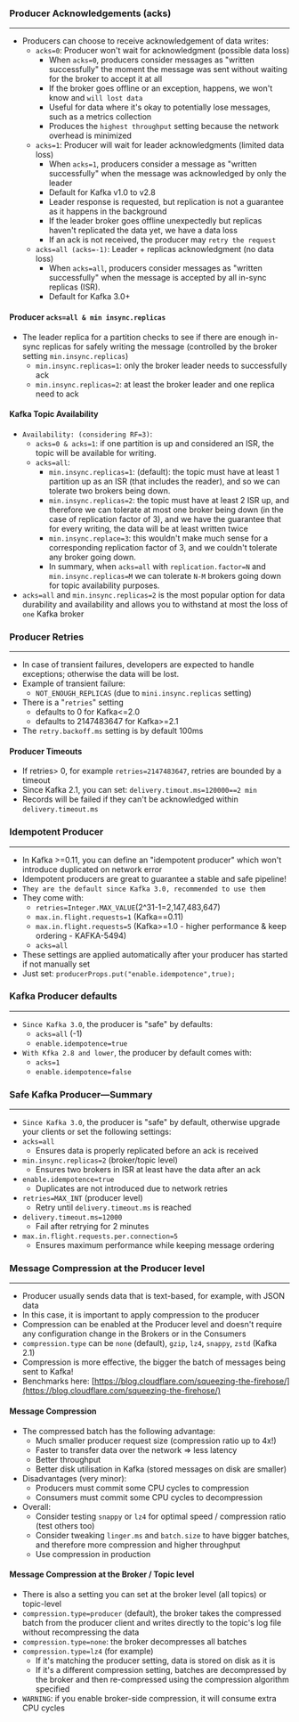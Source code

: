 ### Producer Acknowledgements (acks)

___

* Producers can choose to receive acknowledgement of data writes:
    * `acks=0`: Producer won't wait for acknowledgment (possible data loss)
        * When `acks=0`, producers consider messages as "written successfully" the moment the message was sent without
          waiting for the broker to accept it at all
        * If the broker goes offline or an exception, happens, we won't know and `will lost data`
        * Useful for data where it's okay to potentially lose messages, such as a metrics collection
        * Produces the `highest throughput` setting because the network overhead is minimized
    * `acks=1`: Producer will wait for leader acknowledgments (limited data loss)
        * When `acks=1`, producers consider a message as "written successfully"
          when the message was acknowledged by only the leader
        * Default for Kafka v1.0 to v2.8
        * Leader response is requested, but replication is not a guarantee as it happens in the background
        * If the leader broker goes offline unexpectedly but replicas haven't replicated the data yet, we have a data
          loss
        * If an ack is not received, the producer may `retry the request`
    * `acks=all (acks=-1)`: Leader + replicas acknowledgment (no data loss)
        * When `acks=all`, producers consider messages as "written successfully" when the message is accepted by all
          in-sync replicas (ISR).
        * Default for Kafka 3.0+

#### Producer `acks=all & min insync.replicas`

* The leader replica for a partition checks to see if there are enough in-sync replicas for safely writing the message
  (controlled by the broker setting `min.insync.replicas`)
    * `min.insync.replicas=1`: only the broker leader needs to successfully ack
    * `min.insync.replicas=2`: at least the broker leader and one replica need to ack

#### Kafka Topic Availability

* `Availability: (considering RF=3)`:
    * `acks=0 & acks=1`: if one partition is up and considered an ISR, the topic will be available for writing.
    * `acks=all`:
        * `min.insync.replicas=1`: (default): the topic must have at least 1 partition up as an ISR (that includes the
          reader), and so we can tolerate two brokers being down.
        * `min.insync.replicas=2`: the topic must have at least 2 ISR up, and therefore we can tolerate at most one
          broker being down (in the case of replication factor of 3),
          and we have the guarantee that for every writing, the data will be at least written twice
        * `min.insync.replace=3`: this wouldn't make much sense for a corresponding replication factor of 3, and we
          couldn't tolerate any broker going down.
        * In summary, when `acks=all` with `replication.factor=N` and `min.insync.replicas=M` we can tolerate `N-M`
          brokers going down for topic availability purposes.
* `acks=all` and `min.insync.replicas=2` is the most popular option for data durability and availability and allows you
  to withstand at most the loss of `one` Kafka broker

### Producer Retries

___

* In case of transient failures, developers are expected to handle exceptions; otherwise the data will be lost.
* Example of transient failure:
    * `NOT_ENOUGH_REPLICAS` (due to `mini.insync.replicas` setting)
* There is a "`retries`" setting
    * defaults to 0 for Kafka<=2.0
    * defaults to 2147483647 for Kafka>=2.1
* The `retry.backoff.ms` setting is by default 100ms

#### Producer Timeouts

* If retries> 0, for example `retries=2147483647`, retries are bounded by a timeout
* Since Kafka 2.1, you can set: `delivery.timout.ms=120000==2 min`
* Records will be failed if they can't be acknowledged within `delivery.timeout.ms`

### Idempotent Producer

___

* In Kafka >=0.11, you can define an "idempotent producer" which won't introduce duplicated on network error
* Idempotent producers are great to guarantee a stable and safe pipeline!
* `They are the default since Kafka 3.0, recommended to use them`
* They come with:
    * `retries=Integer.MAX_VALUE`(2^31-1=2,147,483,647)
    * `max.in.flight.requests=1` (Kafka==0.11)
    * `max.in.flight.requests=5` (Kafka>=1.0 - higher performance & keep ordering - KAFKA-5494)
    * `acks=all`
* These settings are applied automatically after your producer has started if not manually set
* Just set: `producerProps.put("enable.idempotence",true);`

### Kafka Producer defaults

___

* `Since Kafka 3.0`, the producer is "safe" by defaults:
    * `acks=all` (-1)
    * `enable.idempotence=true`
* `With Kfka 2.8 and lower`, the producer by default comes with:
    * `acks=1`
    * `enable.idempotence=false`

### Safe Kafka Producer—Summary

___

* `Since Kafka 3.0`, the producer is "safe" by default, otherwise upgrade your clients or set the following settings:
* `acks=all`
    * Ensures data is properly replicated before an ack is received
* `min.insync.replicas=2` (broker/topic level)
    * Ensures two brokers in ISR at least have the data after an ack
* `enable.idempotence=true`
    * Duplicates are not introduced due to network retries
* `retries=MAX_INT` (producer level)
    * Retry until `delivery.timeout.ms` is reached
* `delivery.timeout.ms=12000`
    * Fail after retrying for 2 minutes
* `max.in.flight.requests.per.connection=5`
    * Ensures maximum performance while keeping message ordering

### Message Compression at the Producer level

___

* Producer usually sends data that is text-based, for example, with JSON data
* In this case, it is important to apply compression to the producer
* Compression can be enabled at the Producer level and doesn't require any configuration change in the Brokers or in the
  Consumers
* `compression.type` can be `none` (default), `gzip`, `lz4`, `snappy`, `zstd` (Kafka 2.1)
* Compression is more effective, the bigger the batch of messages being sent to Kafka!
* Benchmarks
  here: [https://blog.cloudflare.com/squeezing-the-firehose/](https://blog.cloudflare.com/squeezing-the-firehose/)

#### Message Compression

* The compressed batch has the following advantage:
    * Much smaller producer request size (compression ratio up to 4x!)
    * Faster to transfer data over the network => less latency
    * Better throughput
    * Better disk utilisation in Kafka (stored messages on disk are smaller)
* Disadvantages (very minor):
    * Producers must commit some CPU cycles to compression
    * Consumers must commit some CPU cycles to decompression
* Overall:
    * Consider testing `snappy` or `lz4` for optimal speed / compression ratio (test others too)
    * Consider tweaking `linger.ms` and `batch.size` to have bigger batches, and therefore more compression and higher
      throughput
    * Use compression in production

#### Message Compression at the Broker / Topic level

* There is also a setting you can set at the broker level (all topics) or topic-level
* `compression.type=producer` (default), the broker takes the compressed batch from the producer client and writes
  directly to the topic's log file without recompressing the data
* `compression.type=none`: the broker decompresses all batches
* `compression.type=lz4` (for example)
    * If it's matching the producer setting, data is stored on disk as it is
    * If it's a different compression setting, batches are decompressed by the broker and then re-compressed using the
      compression algorithm specified
* `WARNING`: if you enable broker-side compression, it will consume extra CPU cycles
